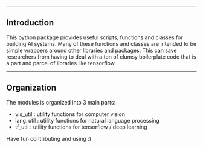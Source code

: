 -------------------------------------------------------------------------------
Introduction
-------------------------------------------------------------------------------
This python package provides useful scripts, functions and classes for building AI systems. Many of these functions and classes are intended to be simple wrappers around other libraries and packages. This can save researchers from having to deal with a ton of clumsy boilerplate code that is a part and parcel of libraries like tensorflow. 

 
-------------------------------------------------------------------------------
Organization
-------------------------------------------------------------------------------
The modules is organized into 3 main parts:
- vis_util : utility functions for computer vision 
- lang_util : utility functions for natural language processing 
- tf_util : utility functions for tensorflow / deep learning


Have fun contributing and using :)
